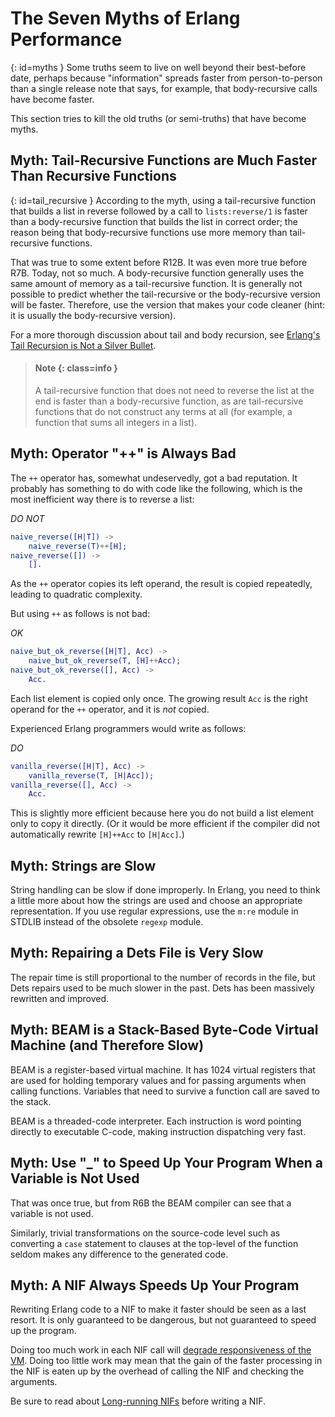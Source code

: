 # The Seven Myths of Erlang Performance

[](){: id=myths }
Some truths seem to live on well beyond their best-before date, perhaps because "information" spreads faster from person-to-person than a single release note that says, for example, that body-recursive calls have become faster.

This section tries to kill the old truths (or semi-truths) that have become myths.

## Myth: Tail-Recursive Functions are Much Faster Than Recursive Functions

[](){: id=tail_recursive }
According to the myth, using a tail-recursive function that builds a list in reverse followed by a call to `lists:reverse/1` is faster than a body-recursive function that builds the list in correct order; the reason being that body-recursive functions use more memory than tail-recursive functions.

That was true to some extent before R12B. It was even more true before R7B. Today, not so much. A body-recursive function generally uses the same amount of memory as a tail-recursive function. It is generally not possible to predict whether the tail-recursive or the body-recursive version will be faster. Therefore, use the version that makes your code cleaner (hint: it is usually the body-recursive version).

For a more thorough discussion about tail and body recursion, see [Erlang's Tail Recursion is Not a Silver Bullet](http://ferd.ca/erlang-s-tail-recursion-is-not-a-silver-bullet.html).

> #### Note {: class=info }
> A tail-recursive function that does not need to reverse the list at the end is faster than a body-recursive function, as are tail-recursive functions that do not construct any terms at all (for example, a function that sums all integers in a list).

## Myth: Operator "++" is Always Bad

The `++` operator has, somewhat undeservedly, got a bad reputation. It probably has something to do with code like the following, which is the most inefficient way there is to reverse a list:

*DO NOT*

```erlang
naive_reverse([H|T]) ->
    naive_reverse(T)++[H];
naive_reverse([]) ->
    [].
```

As the `++` operator copies its left operand, the result is copied repeatedly, leading to quadratic complexity.

But using `++` as follows is not bad:

*OK*

```erlang
naive_but_ok_reverse([H|T], Acc) ->
    naive_but_ok_reverse(T, [H]++Acc);
naive_but_ok_reverse([], Acc) ->
    Acc.
```

Each list element is copied only once. The growing result `Acc` is the right operand for the `++` operator, and it is *not* copied.

Experienced Erlang programmers would write as follows:

*DO*

```erlang
vanilla_reverse([H|T], Acc) ->
    vanilla_reverse(T, [H|Acc]);
vanilla_reverse([], Acc) ->
    Acc.
```

This is slightly more efficient because here you do not build a list element only to copy it directly. (Or it would be more efficient if the compiler did not automatically rewrite `[H]++Acc` to `[H|Acc]`.)

## Myth: Strings are Slow

String handling can be slow if done improperly. In Erlang, you need to think a little more about how the strings are used and choose an appropriate representation. If you use regular expressions, use the `m:re` module in STDLIB instead of the obsolete `regexp` module.

## Myth: Repairing a Dets File is Very Slow

The repair time is still proportional to the number of records in the file, but Dets repairs used to be much slower in the past. Dets has been massively rewritten and improved.

## Myth: BEAM is a Stack-Based Byte-Code Virtual Machine (and Therefore Slow)

BEAM is a register-based virtual machine. It has 1024 virtual registers that are used for holding temporary values and for passing arguments when calling functions. Variables that need to survive a function call are saved to the stack.

BEAM is a threaded-code interpreter. Each instruction is word pointing directly to executable C-code, making instruction dispatching very fast.

## Myth: Use "_" to Speed Up Your Program When a Variable is Not Used

That was once true, but from R6B the BEAM compiler can see that a variable is not used.

Similarly, trivial transformations on the source-code level such as converting a `case` statement to clauses at the top-level of the function seldom makes any difference to the generated code.

## Myth: A NIF Always Speeds Up Your Program

Rewriting Erlang code to a NIF to make it faster should be seen as a last resort. It is only guaranteed to be dangerous, but not guaranteed to speed up the program.

Doing too much work in each NIF call will [degrade responsiveness of the VM](`p:erts:erl_nif.md#warning`). Doing too little work may mean that the gain of the faster processing in the NIF is eaten up by the overhead of calling the NIF and checking the arguments.

Be sure to read about [Long-running NIFs](`p:erts:erl_nif.md#lengthy_work`) before writing a NIF.
